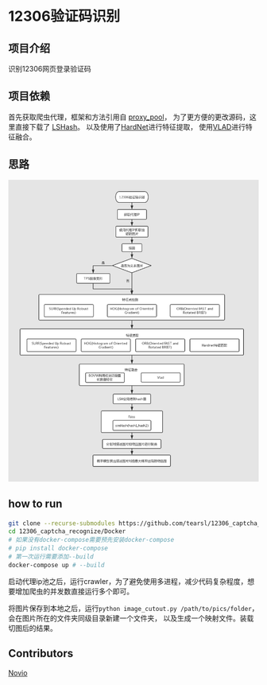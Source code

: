 # 12306验证码识别

## 项目介绍
识别12306网页登录验证码

## 项目依赖
首先获取爬虫代理，框架和方法引用自 [proxy_pool](https://github.com/novioleo/proxy_pool)，
为了更方便的更改源码，这里直接下载了 [LSHash](https://github.com/kayzhu/LSHash)。
以及使用了[HardNet](https://github.com/DagnyT/hardnet)进行特征提取，
使用[VLAD](https://github.com/jorjasso/VLAD)进行特征融合。

## 思路
![流程图](./流程图.png)

## how to run
```bash
git clone --recurse-submodules https://github.com/tearsl/12306_captcha_recognize
cd 12306_captcha_recognize/Docker
# 如果没有docker-compose需要预先安装docker-compose
# pip install docker-compose
# 第一次运行需要添加--build
docker-compose up # --build
```
启动代理ip池之后，运行crawler，为了避免使用多进程，减少代码复杂程度，想要增加爬虫的并发数直接运行多个即可。

将图片保存到本地之后，运行`python image_cutout.py /path/to/pics/folder`，会在图片所在的文件夹同级目录新建一个文件夹，
以及生成一个映射文件。装载切图后的结果。


## Contributors
[Novio](https://github.com/novioleo)  
